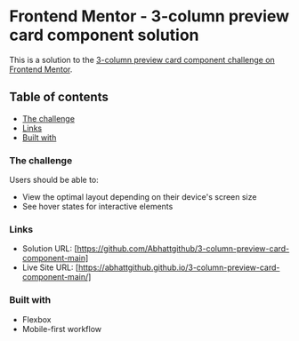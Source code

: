 # Frontend Mentor - 3-column preview card component solution

This is a solution to the [3-column preview card component challenge on Frontend Mentor](https://www.frontendmentor.io/challenges/3column-preview-card-component-pH92eAR2-). 

## Table of contents

  - [The challenge](#the-challenge)
  - [Links](#links)
  - [Built with](#built-with)

### The challenge

Users should be able to:

- View the optimal layout depending on their device's screen size
- See hover states for interactive elements


### Links

- Solution URL: [https://github.com/Abhattgithub/3-column-preview-card-component-main]
- Live Site URL: [https://abhattgithub.github.io/3-column-preview-card-component-main/]

### Built with

- Flexbox
- Mobile-first workflow
